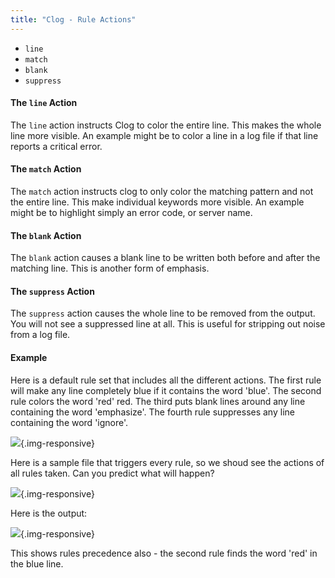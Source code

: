 ```yaml
---
title: "Clog - Rule Actions"
---
```



-   `line`
-   `match`
-   `blank`
-   `suppress`

#### The `line` Action

The `line` action instructs Clog to color the entire line. This makes the whole
line more visible. An example might be to color a line in a log file if that
line reports a critical error.

#### The `match` Action

The `match` action instructs clog to only color the matching pattern and not the
entire line. This make individual keywords more visible. An example might be to
highlight simply an error code, or server name.

#### The `blank` Action

The `blank` action causes a blank line to be written both before and after the
matching line. This is another form of emphasis.

#### The `suppress` Action

The `suppress` action causes the whole line to be removed from the output. You
will not see a suppressed line at all. This is useful for stripping out noise
from a log file.

#### Example

Here is a default rule set that includes all the different actions. The first
rule will make any line completely blue if it contains the word \'blue\'. The
second rule colors the word \'red\' red. The third puts blank lines around any
line containing the word \'emphasize\'. The fourth rule suppresses any line
containing the word \'ignore\'.

![](/docs/clog/images/action1.png){.img-responsive}

Here is a sample file that triggers every rule, so we shoud see the actions of
all rules taken. Can you predict what will happen?

![](/docs/clog/images/action2.png){.img-responsive}

Here is the output:

![](/docs/clog/images/action3.png){.img-responsive}

This shows rules precedence also - the second rule finds the word \'red\' in the
blue line.
